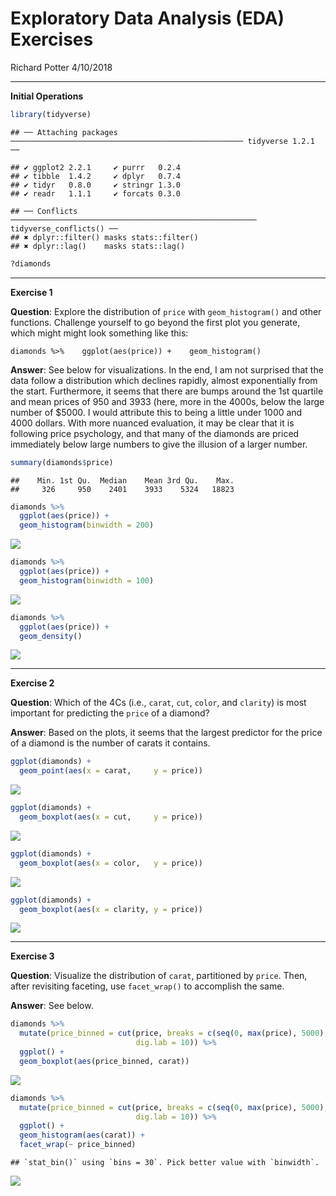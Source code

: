 Exploratory Data Analysis (EDA) Exercises
================
Richard Potter
4/10/2018

------------------------------------------------------------------------

**Initial Operations**

``` r
library(tidyverse)
```

    ## ── Attaching packages ──────────────────────────────────────────────────── tidyverse 1.2.1 ──

    ## ✔ ggplot2 2.2.1     ✔ purrr   0.2.4
    ## ✔ tibble  1.4.2     ✔ dplyr   0.7.4
    ## ✔ tidyr   0.8.0     ✔ stringr 1.3.0
    ## ✔ readr   1.1.1     ✔ forcats 0.3.0

    ## ── Conflicts ─────────────────────────────────────────────────────── tidyverse_conflicts() ──
    ## ✖ dplyr::filter() masks stats::filter()
    ## ✖ dplyr::lag()    masks stats::lag()

``` r
?diamonds
```

------------------------------------------------------------------------

**Exercise 1**

**Question**: Explore the distribution of `price` with `geom_histogram()` and other functions. Challenge yourself to go beyond the first plot you generate, which might might look something like this:

`diamonds %>%    ggplot(aes(price)) +    geom_histogram()`

**Answer**: See below for visualizations. In the end, I am not surprised that the data follow a distribution which declines rapidly, almost exponentially from the start. Furthermore, it seems that there are bumps around the 1st quartile and mean prices of 950 and 3933 (here, more in the 4000s, below the large number of $5000. I would attribute this to being a little under 1000 and 4000 dollars. With more nuanced evaluation, it may be clear that it is following price psychology, and that many of the diamonds are priced immediately below large numbers to give the illusion of a larger number.

``` r
summary(diamonds$price)
```

    ##    Min. 1st Qu.  Median    Mean 3rd Qu.    Max. 
    ##     326     950    2401    3933    5324   18823

``` r
diamonds %>% 
  ggplot(aes(price)) +
  geom_histogram(binwidth = 200)
```

![](03-r4ds-exploratory-data-analysis-exercises-potter-richard_files/figure-markdown_github/unnamed-chunk-2-1.png)

``` r
diamonds %>% 
  ggplot(aes(price)) +
  geom_histogram(binwidth = 100)
```

![](03-r4ds-exploratory-data-analysis-exercises-potter-richard_files/figure-markdown_github/unnamed-chunk-2-2.png)

``` r
diamonds %>% 
  ggplot(aes(price)) +
  geom_density()
```

![](03-r4ds-exploratory-data-analysis-exercises-potter-richard_files/figure-markdown_github/unnamed-chunk-2-3.png)

------------------------------------------------------------------------

**Exercise 2**

**Question**: Which of the 4Cs (i.e., `carat`, `cut`, `color`, and `clarity`) is most important for predicting the `price` of a diamond?

**Answer**: Based on the plots, it seems that the largest predictor for the price of a diamond is the number of carats it contains.

``` r
ggplot(diamonds) + 
  geom_point(aes(x = carat,     y = price))
```

![](03-r4ds-exploratory-data-analysis-exercises-potter-richard_files/figure-markdown_github/unnamed-chunk-3-1.png)

``` r
ggplot(diamonds) + 
  geom_boxplot(aes(x = cut,     y = price))
```

![](03-r4ds-exploratory-data-analysis-exercises-potter-richard_files/figure-markdown_github/unnamed-chunk-3-2.png)

``` r
ggplot(diamonds) + 
  geom_boxplot(aes(x = color,   y = price))
```

![](03-r4ds-exploratory-data-analysis-exercises-potter-richard_files/figure-markdown_github/unnamed-chunk-3-3.png)

``` r
ggplot(diamonds) + 
  geom_boxplot(aes(x = clarity, y = price))
```

![](03-r4ds-exploratory-data-analysis-exercises-potter-richard_files/figure-markdown_github/unnamed-chunk-3-4.png)

------------------------------------------------------------------------

**Exercise 3**

**Question**: Visualize the distribution of `carat`, partitioned by `price`. Then, after revisiting faceting, use `facet_wrap()` to accomplish the same.

**Answer**: See below.

``` r
diamonds %>% 
  mutate(price_binned = cut(price, breaks = c(seq(0, max(price), 5000), Inf),
                            dig.lab = 10)) %>% 
  ggplot() +
  geom_boxplot(aes(price_binned, carat))
```

![](03-r4ds-exploratory-data-analysis-exercises-potter-richard_files/figure-markdown_github/unnamed-chunk-4-1.png)

``` r
diamonds %>% 
  mutate(price_binned = cut(price, breaks = c(seq(0, max(price), 5000), Inf),
                            dig.lab = 10)) %>% 
  ggplot() +
  geom_histogram(aes(carat)) +
  facet_wrap(~ price_binned)
```

    ## `stat_bin()` using `bins = 30`. Pick better value with `binwidth`.

![](03-r4ds-exploratory-data-analysis-exercises-potter-richard_files/figure-markdown_github/unnamed-chunk-4-2.png)
